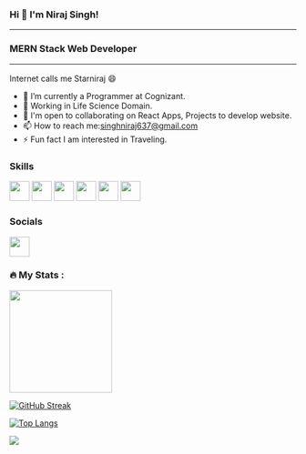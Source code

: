 ### Hi 👋 I'm Niraj Singh! <hr>
### MERN Stack Web Developer <hr>
Internet calls me Starniraj :smile:

- 🔭 I’m currently a Programmer at Cognizant.
- 🌱 Working in Life Science Domain.
- 👯 I'm open to collaborating on React Apps, Projects to develop website.
- 📫 How to reach me:singhniraj637@gmail.com
- ⚡ Fun fact I am interested in Traveling.

### Skills
<img src="https://cdn.freebiesupply.com/logos/large/2x/react-1-logo-png-transparent.png" width="35px" height="35px"></image>
<img src="https://ictacademy.com.ng/wp-content/uploads/2020/02/92.-JavaScript-logo.png" width="35px" height="35px"></image>
<img src="https://clipground.com/images/mongodb-png-logo-4.jpg" width="35px" height="35px"></image>
<img src="https://th.bing.com/th/id/R.6a33b5d5c9cbe5f9ae76caaca8bcfaf4?rik=1fXC1dOa%2fYBOyQ&riu=http%3a%2f%2fsonneiltech.com%2fwp-content%2fuploads%2f2021%2f01%2fpostman-logo-stacked.png&ehk=06R43mmYz6vVhuk8OfJDz1Gw3%2fku%2f8W1YnQG9WNx1sI%3d&risl=&pid=ImgRaw&r=0" width="35px" height="35px"></image>
<img src="https://a.slack-edge.com/80588/img/api/netlify.png" width="35px" height="35px"></image>
<img src="https://th.bing.com/th/id/OIP.d5h6YbF8IOvyyBciRx7gzAHaCe?pid=ImgDet&rs=1" width="35px" height="35px"></image>

### Socials
<img src="https://www.vhv.rs/file/max/8/80808_linkedin-logo-white-png.png" width="35px" height="35px"><a href="https://www.linkedin.com/in/niraj-singh-07a107216/"></a></image>

### :fire: My Stats :
<img height="180em" src="https://github-readme-stats.vercel.app/api?username=Starniraj&theme=dark&background=000000&show_icons=true&hide_border=true&&count_private=true&include_all_commits=true" />

[![GitHub Streak](http://github-readme-streak-stats.herokuapp.com?user=Starniraj&theme=dark&background=000000)](https://git.io/streak-stats)

[![Top Langs](https://github-readme-stats.vercel.app/api/top-langs/?username=Starniraj&layout=compact&theme=vision-friendly-dark)](https://github.com/anuraghazra/github-readme-stats)

![](https://img.shields.io/badge/TRUST_ON_YOUR_ABILITY-informational?style=flat&logo=<LOGO_NAME>&logoColor=white&color=2bbc8a)










